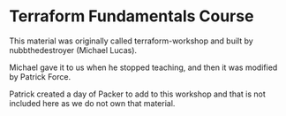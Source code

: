 # Terraform Fundamentals Course

This material was originally called terraform-workshop and built by nubbthedestroyer (Michael Lucas).

Michael gave it to us when he stopped teaching, and then it was modified by Patrick Force.

Patrick created a day of Packer to add to this workshop and that is not included here as we do not own that material.
